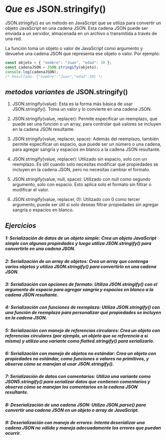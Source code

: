 # *Que es* JSON.stringify()

JSON.stringify() es un método en JavaScript que se utiliza para convertir un objeto JavaScript en una cadena JSON. Esta cadena JSON puede ser enviada a un servidor, almacenada en un archivo o transmitida a través de una red.

La función toma un objeto o valor de JavaScript como argumento y devuelve una cadena JSON que representa ese objeto o valor. Por ejemplo:

``` javascript
const objeto = { "nombre": "Juan", "edad": 30 };
const cadenaJSON = JSON.stringify(objeto);
console.log(cadenaJSON);
/* Resultado: {"nombre":"Juan","edad":30} */
```



## *metodos variantes de* JSON.stringify()

1. JSON.stringify(value): Esta es la forma más básica de usar JSON.stringify(). Toma un valor y lo convierte en una cadena JSON.

2. JSON.stringify(value, replacer): Permite especificar un reemplazo, que puede ser una función o un array, para controlar qué valores se incluyen en la cadena JSON resultante.

3. JSON.stringify(value, replacer, space): Además del reemplazo, también permite especificar un espacio, que puede ser un número o una cadena, para agregar sangría y espacios en blanco a la cadena JSON resultante.

4. JSON.stringify(value, replacer): Utilizado sin espacio, solo con un reemplazo. Es útil cuando solo necesitas modificar qué propiedades se incluyen en la cadena JSON, pero no necesitas cambiar el formato.

5. JSON.stringify(value, null, space): Utilizado con null como segundo argumento, solo con espacio. Esto aplica solo el formato sin filtrar o modificar el valor.

6. JSON.stringify(value, replacer, 0): Utilizado con 0 como tercer argumento, puede ser útil si solo deseas filtrar propiedades sin agregar sangría o espacios en blanco.

## *Ejercicios*

##### 1: Serialización de datos de un objeto simple: Crea un objeto JavaScript simple con algunas propiedades y luego utiliza JSON.stringify() para convertirlo en una cadena JSON.

##### 2: Serialización de un array de objetos: Crea un array que contenga varios objetos y utiliza JSON.stringify() para convertirlo en una cadena JSON.

##### 3: Serialización con opciones de formato: Utiliza JSON.stringify() con el argumento de espacio para agregar sangría y espacios en blanco a la cadena JSON resultante.

##### 4: Serialización con funciones de reemplazo: Utiliza JSON.stringify() con una función de reemplazo para personalizar qué propiedades se incluyen en la cadena JSON.

##### 5: Serialización con manejo de referencias circulares: Crea un objeto con referencias circulares (por ejemplo, un objeto que se referencia a sí mismo) y utiliza una variante como flatted.stringify() para serializarlo.

##### 6: Serialización con manejo de objetos no estándar: Crea un objeto con propiedades no estándar, como funciones o valores no primitivos, y observa cómo se manejan al usar JSON.stringify().

##### 7: Serialización de datos con comentarios: Utiliza una variante como JSON5.stringify() para serializar datos que contienen comentarios y observa cómo se manejan los comentarios en la cadena JSON resultante.

##### 8: Deserialización de una cadena JSON: Utiliza JSON.parse() para convertir una cadena JSON en un objeto o array de JavaScript.

##### 9: Deserialización con manejo de errores: Intenta deserializar una cadena JSON no válida y maneja adecuadamente los errores que puedan ocurrir.



